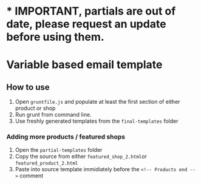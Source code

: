 # * IMPORTANT, partials are out of date, please request an update before using them.

# Variable based email template

## How to use

1. Open `gruntfile.js` and populate at least the first section of either product or shop
1. Run grunt from command line.
1. Use freshly generated templates from the `final-templates` folder

### Adding more products / featured shops

1. Open the `partial-templates` folder
1. Copy the source from either `featured_shop_2.html`or `featured_product_2.html`
1. Paste into source template immidiately before the `<!-- Products end -->` comment
